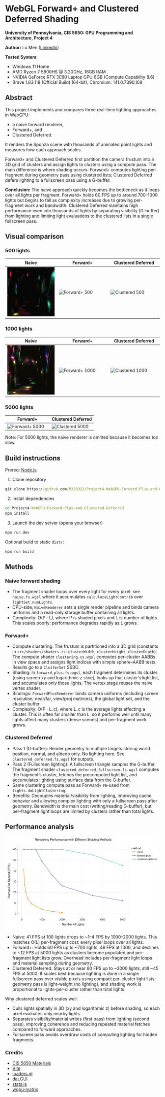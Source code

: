 # WebGL Forward+ and Clustered Deferred Shading

**University of Pennsylvania, CIS 5650: GPU Programming and Architecture, Project 4**

**Author:** Lu Men ([LinkedIn](https://www.linkedin.com/in/lu-m-673425323/))

**Tested System:**
 - Windows 11 Home
 - AMD Ryzen 7 5800HS @ 3.20GHz, 16GB RAM
 - NVIDIA GeForce RTX 3060 Laptop GPU 6GB (Compute Capability 8.6)
 - Brave 1.83.118 (Official Build) (64-bit), Chromium: 141.0.7390.108

## Abstract

This project implements and compares three real-time lighting approaches in WebGPU:
- a naive forward renderer,
- Forward+, and
- Clustered Deferred.

It renders the Sponza scene with thousands of animated point lights and measures how each approach scales.

Forward+ and Clustered Deferred first partition the camera frustum into a 3D grid of clusters and assign lights to clusters using a compute pass. The main difference is where shading occurs: Forward+ computes lighting per-fragment during geometry pass using clustered lists; Clustered Deferred defers lighting to a fullscreen pass using a G-buffer.

**Conclusion:** The naive approach quickly becomes the bottleneck as it loops over all lights per fragment. Forward+ holds 60 FPS up to around 700–1000 lights but begins to fall as complexity increases due to growing per-fragment work and bandwidth. Clustered Deferred maintains high performance even into thousands of lights by separating visibility (G-buffer) from lighting and limiting light evaluations to the clustered lists in a single fullscreen pass.

## Visual comparison

### 500 lights

<table style="table-layout: fixed; width: 100%;">
	<thead>
		<tr>
			<th style="width: 33.33%; text-align: center;">Naive</th>
			<th style="width: 33.33%; text-align: center;">Forward+</th>
			<th style="width: 33.33%; text-align: center;">Clustered Deferred</th>
		</tr>
	</thead>
	<tbody>
		<tr>
			<td><img src="img/naive_500.gif" alt="Naive 500" style="width: 100%; height: auto;" /></td>
			<td><img src="img/forward_500.gif" alt="Forward+ 500" style="width: 100%; height: auto;" /></td>
			<td><img src="img/clustered_500.gif" alt="Clustered 500" style="width: 100%; height: auto;" /></td>
		</tr>
	</tbody>
	</table>

### 1000 lights

<table style="table-layout: fixed; width: 100%;">
	<thead>
		<tr>
			<th style="width: 33.33%; text-align: center;">Naive</th>
			<th style="width: 33.33%; text-align: center;">Forward+</th>
			<th style="width: 33.33%; text-align: center;">Clustered Deferred</th>
		</tr>
	</thead>
	<tbody>
		<tr>
			<td><img src="img/naive_1000.gif" alt="Naive 1000" style="width: 100%; height: auto;" /></td>
			<td><img src="img/forward_1000.gif" alt="Forward+ 1000" style="width: 100%; height: auto;" /></td>
			<td><img src="img/clustered_1000.gif" alt="Clustered 1000" style="width: 100%; height: auto;" /></td>
		</tr>
	</tbody>
	</table>

### 5000 lights

<table style="table-layout: fixed; width: 100%;">
	<thead>
		<tr>
			<th style="width: 50%; text-align: center;">Forward+</th>
			<th style="width: 50%; text-align: center;">Clustered Deferred</th>
		</tr>
	</thead>
	<tbody>
		<tr>
			<td><img src="img/forward_5000.gif" alt="Forward+ 5000" style="width: 100%; height: auto;" /></td>
			<td><img src="img/clustered_5000.gif" alt="Clustered 5000" style="width: 100%; height: auto;" /></td>
		</tr>
	</tbody>
	</table>

Note: For 5000 lights, the naive renderer is omitted because it becomes too slow.

## Build instructions

Prereq: [Node.js](https://nodejs.org/en/download)

1) Clone repository

```cmd
git clone https://github.com/M320322/Project4-WebGPU-Forward-Plus-and-Clustered-Deferred.git
```

2) Install dependencies
```cmd
cd Project4-WebGPU-Forward-Plus-and-Clustered-Deferred
npm install
```

3) Launch the dev server (opens your browser)

```cmd
npm run dev
```

Optional build to static `dist/`:

```cmd
npm run build
```

## Methods

### Naive forward shading

- The fragment shader loops over every light for every pixel: see `naive.fs.wgsl` where it accumulates `calculateLightContrib` over `lightSet.numLights`.
- CPU-side, `NaiveRenderer` sets a single render pipeline and binds camera uniforms and a read-only storage buffer containing all lights.
- Complexity: O(P · L), where P is shaded pixels and L is number of lights. This scales poorly: performance degrades rapidly as L grows.

### Forward+

- Compute clustering: The frustum is partitioned into a 3D grid (constants in `src/shaders/shaders.ts`: `clusterWidth`, `clusterHeight`, `clusterDepth`). The compute shader `clustering.cs.wgsl` computes per-cluster AABBs in view space and assigns light indices with simple sphere–AABB tests. Results go to a `ClusterSet` SSBO.
- Shading: In `forward_plus.fs.wgsl`, each fragment determines its cluster (using screen xy and logarithmic z slice), looks up that cluster’s light list, and accumulates only those lights. The vertex stage reuses the naive vertex shader.
- Bindings: `ForwardPlusRenderer` binds camera uniforms (including screen resolution, near/far, view/proj matrices), the global light set, and the cluster buffer.
- Complexity: O(P · L_c), where L_c is the average lights affecting a cluster. This is often far smaller than L, so it performs well until many lights affect many clusters (dense scenes) and per-fragment work grows.

### Clustered Deferred

- Pass 1 (G-buffer): Render geometry to multiple targets storing world position, normal, and albedo only. No lighting here. See `clustered_deferred.fs.wgsl` for outputs.
- Pass 2 (Fullscreen lighting): A fullscreen triangle samples the G-buffer. The fragment shader `clustered_deferred_fullscreen.fs.wgsl` computes the fragment’s cluster, fetches the precomputed light list, and accumulates lighting using surface data from the G-buffer.
- Same clustering compute pass as Forward+ re-used from `lights.doLightClustering`.
- Benefits: Decouples material/visibility from lighting, improving cache behavior and allowing complex lighting with only a fullscreen pass after geometry. Bandwidth is the main cost (writing/reading G-buffer), but per-fragment light loops are limited by clusters rather than total lights.

## Performance analysis

![Performance plot](img/plot.png)

- Naive: 41 FPS at 100 lights drops to ~1–4 FPS by 1000–2000 lights. This matches O(L) per-fragment cost: every pixel loops over all lights.
- Forward+: Holds 60 FPS up to ~700 lights, 49 FPS at 1000, and declines to ~12 FPS at 5000 lights as clusters become populated and per-fragment light lists grow. Overhead includes per-fragment light loops and material sampling during geometry.
- Clustered Deferred: Stays at or near 60 FPS up to ~2000 lights, still ~45 FPS at 5000. It scales best because lighting is done in a single fullscreen pass over visible pixels using compact per-cluster light lists; geometry pass is light-weight (no lighting), and shading work is proportional to lights-per-cluster rather than total lights.

Why clustered deferred scales well:
- Culls lights spatially in 3D (xy and logarithmic z) before shading, so each pixel evaluates only nearby lights.
- Separates visibility/material writes (first pass) from lighting (second pass), improving coherence and reducing repeated material fetches compared to forward approaches.
- Fullscreen pass avoids overdraw costs of computing lighting for hidden fragments.

### Credits
- [CIS 5650 Materials](https://github.com/CIS5650-Fall-2025/Project4-WebGPU-Forward-Plus-and-Clustered-Deferred)
- [Vite](https://vitejs.dev/)
- [loaders.gl](https://loaders.gl/)
- [dat.GUI](https://github.com/dataarts/dat.gui)
- [stats.js](https://github.com/mrdoob/stats.js)
- [wgpu-matrix](https://github.com/greggman/wgpu-matrix)
